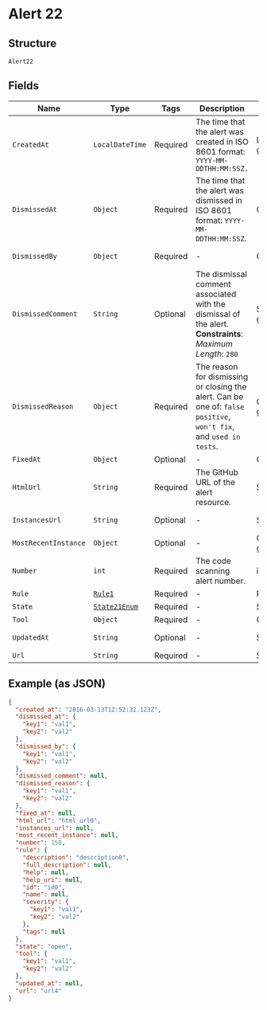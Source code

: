 
# Alert 22

## Structure

`Alert22`

## Fields

| Name | Type | Tags | Description | Getter | Setter |
|  --- | --- | --- | --- | --- | --- |
| `CreatedAt` | `LocalDateTime` | Required | The time that the alert was created in ISO 8601 format: `YYYY-MM-DDTHH:MM:SSZ.` | LocalDateTime getCreatedAt() | setCreatedAt(LocalDateTime createdAt) |
| `DismissedAt` | `Object` | Required | The time that the alert was dismissed in ISO 8601 format: `YYYY-MM-DDTHH:MM:SSZ`. | Object getDismissedAt() | setDismissedAt(Object dismissedAt) |
| `DismissedBy` | `Object` | Required | - | Object getDismissedBy() | setDismissedBy(Object dismissedBy) |
| `DismissedComment` | `String` | Optional | The dismissal comment associated with the dismissal of the alert.<br>**Constraints**: *Maximum Length*: `280` | String getDismissedComment() | setDismissedComment(String dismissedComment) |
| `DismissedReason` | `Object` | Required | The reason for dismissing or closing the alert. Can be one of: `false positive`, `won't fix`, and `used in tests`. | Object getDismissedReason() | setDismissedReason(Object dismissedReason) |
| `FixedAt` | `Object` | Optional | - | Object getFixedAt() | setFixedAt(Object fixedAt) |
| `HtmlUrl` | `String` | Required | The GitHub URL of the alert resource. | String getHtmlUrl() | setHtmlUrl(String htmlUrl) |
| `InstancesUrl` | `String` | Optional | - | String getInstancesUrl() | setInstancesUrl(String instancesUrl) |
| `MostRecentInstance` | `Object` | Optional | - | Object getMostRecentInstance() | setMostRecentInstance(Object mostRecentInstance) |
| `Number` | `int` | Required | The code scanning alert number. | int getNumber() | setNumber(int number) |
| `Rule` | [`Rule1`](../../doc/models/rule-1.md) | Required | - | Rule1 getRule() | setRule(Rule1 rule) |
| `State` | [`State21Enum`](../../doc/models/state-21-enum.md) | Required | - | State21Enum getState() | setState(State21Enum state) |
| `Tool` | `Object` | Required | - | Object getTool() | setTool(Object tool) |
| `UpdatedAt` | `String` | Optional | - | String getUpdatedAt() | setUpdatedAt(String updatedAt) |
| `Url` | `String` | Required | - | String getUrl() | setUrl(String url) |

## Example (as JSON)

```json
{
  "created_at": "2016-03-13T12:52:32.123Z",
  "dismissed_at": {
    "key1": "val1",
    "key2": "val2"
  },
  "dismissed_by": {
    "key1": "val1",
    "key2": "val2"
  },
  "dismissed_comment": null,
  "dismissed_reason": {
    "key1": "val1",
    "key2": "val2"
  },
  "fixed_at": null,
  "html_url": "html_url0",
  "instances_url": null,
  "most_recent_instance": null,
  "number": 158,
  "rule": {
    "description": "description0",
    "full_description": null,
    "help": null,
    "help_uri": null,
    "id": "id0",
    "name": null,
    "severity": {
      "key1": "val1",
      "key2": "val2"
    },
    "tags": null
  },
  "state": "open",
  "tool": {
    "key1": "val1",
    "key2": "val2"
  },
  "updated_at": null,
  "url": "url4"
}
```

